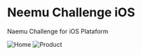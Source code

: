 # Neemu Challenge iOS

Naemu Challenge for iOS Plataform

![Home](preview_home.jpg)
![Product](preview_product.jpg)
